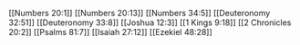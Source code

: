 [[Numbers 20:1]]
[[Numbers 20:13]]
[[Numbers 34:5]]
[[Deuteronomy 32:51]]
[[Deuteronomy 33:8]]
[[Joshua 12:3]]
[[1 Kings 9:18]]
[[2 Chronicles 20:2]]
[[Psalms 81:7]]
[[Isaiah 27:12]]
[[Ezekiel 48:28]]
